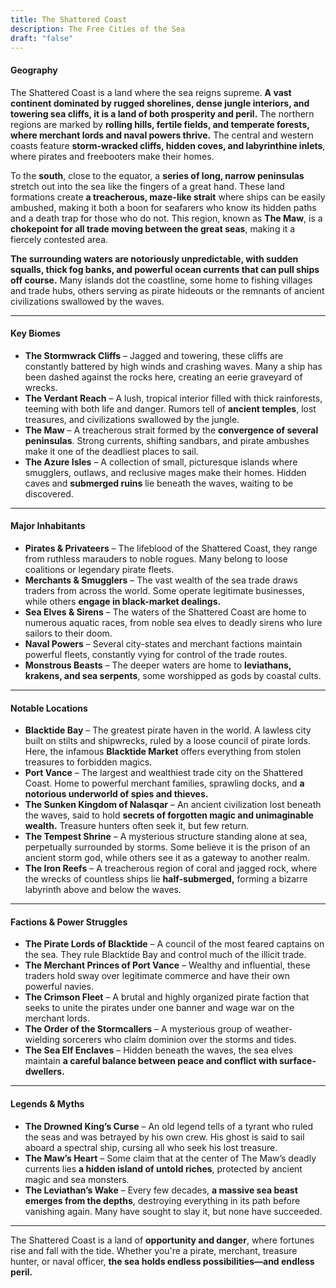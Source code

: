 ```yaml
---
title: The Shattered Coast
description: The Free Cities of the Sea
draft: "false"
---
```

#### **Geography**

The Shattered Coast is a land where the sea reigns supreme. **A vast continent dominated by rugged shorelines, dense jungle interiors, and towering sea cliffs, it is a land of both prosperity and peril.** The northern regions are marked by **rolling hills, fertile fields, and temperate forests, where merchant lords and naval powers thrive.** The central and western coasts feature **storm-wracked cliffs, hidden coves, and labyrinthine inlets**, where pirates and freebooters make their homes.

To the **south**, close to the equator, a **series of long, narrow peninsulas** stretch out into the sea like the fingers of a great hand. These land formations create **a treacherous, maze-like strait** where ships can be easily ambushed, making it both a boon for seafarers who know its hidden paths and a death trap for those who do not. This region, known as **The Maw**, is a **chokepoint for all trade moving between the great seas**, making it a fiercely contested area.

**The surrounding waters are notoriously unpredictable, with sudden squalls, thick fog banks, and powerful ocean currents that can pull ships off course.** Many islands dot the coastline, some home to fishing villages and trade hubs, others serving as pirate hideouts or the remnants of ancient civilizations swallowed by the waves.

---

#### **Key Biomes**

- **The Stormwrack Cliffs** – Jagged and towering, these cliffs are constantly battered by high winds and crashing waves. Many a ship has been dashed against the rocks here, creating an eerie graveyard of wrecks.
- **The Verdant Reach** – A lush, tropical interior filled with thick rainforests, teeming with both life and danger. Rumors tell of **ancient temples**, lost treasures, and civilizations swallowed by the jungle.
- **The Maw** – A treacherous strait formed by the **convergence of several peninsulas**. Strong currents, shifting sandbars, and pirate ambushes make it one of the deadliest places to sail.
- **The Azure Isles** – A collection of small, picturesque islands where smugglers, outlaws, and reclusive mages make their homes. Hidden caves and **submerged ruins** lie beneath the waves, waiting to be discovered.

---

#### **Major Inhabitants**

- **Pirates & Privateers** – The lifeblood of the Shattered Coast, they range from ruthless marauders to noble rogues. Many belong to loose coalitions or legendary pirate fleets.
- **Merchants & Smugglers** – The vast wealth of the sea trade draws traders from across the world. Some operate legitimate businesses, while others **engage in black-market dealings.**
- **Sea Elves & Sirens** – The waters of the Shattered Coast are home to numerous aquatic races, from noble sea elves to deadly sirens who lure sailors to their doom.
- **Naval Powers** – Several city-states and merchant factions maintain powerful fleets, constantly vying for control of the trade routes.
- **Monstrous Beasts** – The deeper waters are home to **leviathans, krakens, and sea serpents**, some worshipped as gods by coastal cults.

---

#### **Notable Locations**

- **Blacktide Bay** – The greatest pirate haven in the world. A lawless city built on stilts and shipwrecks, ruled by a loose council of pirate lords. Here, the infamous **Blacktide Market** offers everything from stolen treasures to forbidden magics.
- **Port Vance** – The largest and wealthiest trade city on the Shattered Coast. Home to powerful merchant families, sprawling docks, and **a notorious underworld of spies and thieves.**
- **The Sunken Kingdom of Nalasqar** – An ancient civilization lost beneath the waves, said to hold **secrets of forgotten magic and unimaginable wealth.** Treasure hunters often seek it, but few return.
- **The Tempest Shrine** – A mysterious structure standing alone at sea, perpetually surrounded by storms. Some believe it is the prison of an ancient storm god, while others see it as a gateway to another realm.
- **The Iron Reefs** – A treacherous region of coral and jagged rock, where the wrecks of countless ships lie **half-submerged,** forming a bizarre labyrinth above and below the waves.

---

#### **Factions & Power Struggles**

- **The Pirate Lords of Blacktide** – A council of the most feared captains on the sea. They rule Blacktide Bay and control much of the illicit trade.
- **The Merchant Princes of Port Vance** – Wealthy and influential, these traders hold sway over legitimate commerce and have their own powerful navies.
- **The Crimson Fleet** – A brutal and highly organized pirate faction that seeks to unite the pirates under one banner and wage war on the merchant lords.
- **The Order of the Stormcallers** – A mysterious group of weather-wielding sorcerers who claim dominion over the storms and tides.
- **The Sea Elf Enclaves** – Hidden beneath the waves, the sea elves maintain **a careful balance between peace and conflict with surface-dwellers.**

---

#### **Legends & Myths**

- **The Drowned King’s Curse** – An old legend tells of a tyrant who ruled the seas and was betrayed by his own crew. His ghost is said to sail aboard a spectral ship, cursing all who seek his lost treasure.
- **The Maw’s Heart** – Some claim that at the center of The Maw’s deadly currents lies **a hidden island of untold riches**, protected by ancient magic and sea monsters.
- **The Leviathan’s Wake** – Every few decades, **a massive sea beast emerges from the depths**, destroying everything in its path before vanishing again. Many have sought to slay it, but none have succeeded.

---

The Shattered Coast is a land of **opportunity and danger**, where fortunes rise and fall with the tide. Whether you're a pirate, merchant, treasure hunter, or naval officer, **the sea holds endless possibilities—and endless peril.**